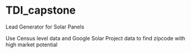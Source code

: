 # TDI_capstone

Lead Generator  for Solar Panels

Use Census level data and Google Solar Project data to find zipcode with high market potential

